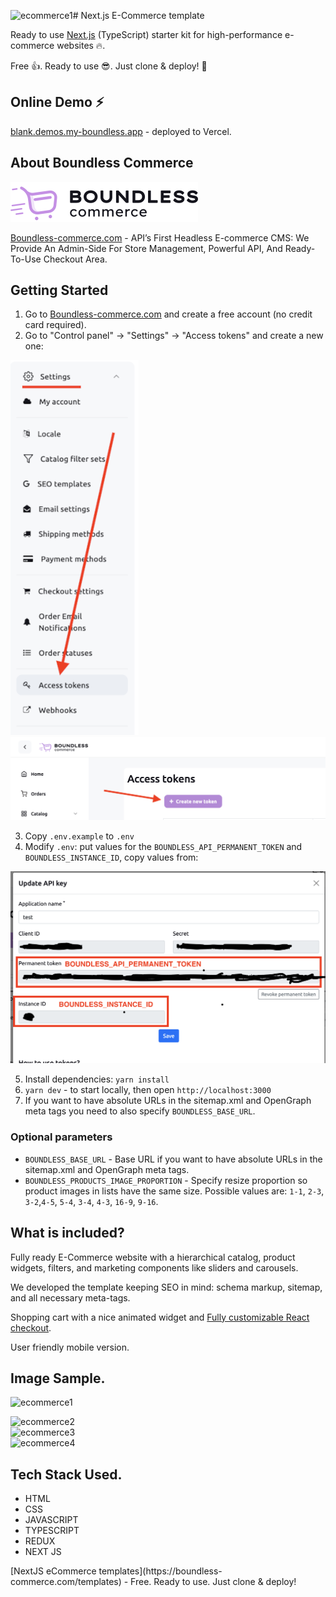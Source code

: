 ![ecommerce1](https://github.com/kenchigozie23/ecommerce/assets/111024479/8643f593-0adb-4d9c-90e1-abadf463ea3b)# Next.js E-Commerce template

Ready to use [Next.js](https://nextjs.org) (TypeScript) starter kit for high-performance 
e-commerce websites 🔥.

Free 👍. Ready to use 😎. Just clone & deploy! 🤘

## Online Demo ⚡️

[blank.demos.my-boundless.app](https://ecommerce-stunning.vercel.app/) - deployed to Vercel.

## About Boundless Commerce

![Boundless-commerce.com](assets/logo.svg)

[Boundless-commerce.com](https://boundless-commerce.com/) - API’s First Headless E-commerce CMS: We Provide An 
Admin-Side For Store Management, Powerful API, And Ready-To-Use Checkout Area.

## Getting Started

1. Go to [Boundless-commerce.com](https://boundless-commerce.com/) and create a free account (no credit card required).
2. Go to "Control panel" -> "Settings" -> "Access tokens" and create a new one: 

![](assets/settings-menu.png)
![](assets/create-access-token-btn.png)

3. Copy `.env.example` to `.env`
4. Modify `.env`: put values for the `BOUNDLESS_API_PERMANENT_TOKEN` and `BOUNDLESS_INSTANCE_ID`, copy values from:

![](assets/copy-credentials.png)

5. Install dependencies: `yarn install`
6. `yarn dev` - to start locally, then open `http://localhost:3000`
7. If you want to have absolute URLs in the sitemap.xml and OpenGraph meta tags 
you need to also specify `BOUNDLESS_BASE_URL`.

### Optional parameters

- `BOUNDLESS_BASE_URL` - Base URL if you want to have absolute 
URLs in the sitemap.xml and OpenGraph meta tags.
- `BOUNDLESS_PRODUCTS_IMAGE_PROPORTION` - Specify resize proportion so product images in lists have 
the same size. Possible values are: `1-1`, `2-3`, `3-2`,`4-5`, `5-4`, `3-4`, `4-3`, `16-9`, `9-16`.

## What is included?

Fully ready E-Commerce website with a hierarchical catalog, product widgets, 
filters, and marketing components like sliders and carousels.

We developed the template keeping SEO in mind: schema markup, sitemap, and 
all necessary meta-tags.

Shopping cart with a nice animated widget and [Fully customizable React checkout](https://github.com/kirill-zhirnov/boundless-checkout-react).

User friendly mobile version.

## Image Sample.
![ecommerce1](https://github.com/kenchigozie23/ecommerce/assets/111024479/2d11d20c-d97c-4ade-9818-065cf9f6790a)
<br/>

![ecommerce2](https://github.com/kenchigozie23/ecommerce/assets/111024479/728e5b6f-6885-4043-906b-0366878d8d31)
<br/>
![ecommerce3](https://github.com/kenchigozie23/ecommerce/assets/111024479/a596ad02-94de-470b-bf9d-2175d3bd6202)
<br/>
![ecommerce4](https://github.com/kenchigozie23/ecommerce/assets/111024479/cb278d96-bf1a-44f7-a431-a5cd7f8c5ca6)
<br/>

## Tech Stack Used.
<ul>
	<li>HTML</li>
	<li>CSS</li>
	<li>JAVASCRIPT</li>
	<li>TYPESCRIPT</li>
	<li>REDUX</li>
	<li>NEXT JS</li>
</ul>
[NextJS eCommerce templates](https://boundless-commerce.com/templates) - Free. Ready to use. Just clone & deploy!
